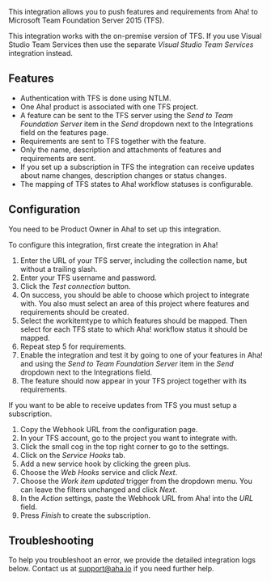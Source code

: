 This integration allows you to push features and requirements from Aha! to Microsoft Team Foundation Server 2015 (TFS).

This integration works with the on-premise version of TFS. If you use Visual Studio Team Services then use the separate _Visual Studio Team Services_ integration instead.

## Features

* Authentication with TFS is done using NTLM.
* One Aha! product is associated with one TFS project.
* A feature can be sent to the TFS server using the _Send to Team Foundation Server_ item in the _Send_ dropdown next to the Integrations field on the features page.
* Requirements are sent to TFS together with the feature.
* Only the name, description and attachments of features and requirements are sent.
* If you set up a subscription in TFS the integration can receive updates about name changes, description changes or status changes.
* The mapping of TFS states to Aha! workflow statuses is configurable.

## Configuration

You need to be Product Owner in Aha! to set up this integration.

To configure this integration, first create the integration in Aha!

1. Enter the URL of your TFS server, including the collection name, but without a trailing slash.
2. Enter your TFS username and password.
3. Click the _Test connection_ button.
4. On success, you should be able to choose which project to integrate with. You also must select an area of this project where features and requirements should be created.
5. Select the workitemtype to which features should be mapped. Then select for each TFS state to which Aha! workflow status it should be mapped.
6. Repeat step 5 for requirements.
7. Enable the integration and test it by going to one of your features in Aha! and using the _Send to Team Foundation Server_ item in the _Send_ dropdown next to the Integrations field.
8. The feature should now appear in your TFS project together with its requirements.

If you want to be able to receive updates from TFS you must setup a subscription.

1. Copy the Webhook URL from the configuration page.
2. In your TFS account, go to the project you want to integrate with.
3. Click the small cog in the top right corner to go to the settings.
4. Click on the _Service Hooks_ tab.
5. Add a new service hook by clicking the green plus.
6. Choose the _Web Hooks_ service and click _Next_.
7. Choose the _Work item updated_ trigger from the dropdown menu. You can leave the filters unchanged and click _Next_.
8. In the _Action_ settings, paste the Webhook URL from Aha! into the _URL_ field.
9. Press _Finish_ to create the subscription.

## Troubleshooting

To help you troubleshoot an error, we provide the detailed integration logs below. Contact us at support@aha.io if you need further help.

